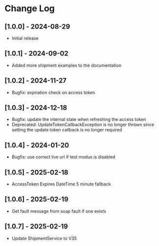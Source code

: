 # Change Log

## [1.0.0] - 2024-08-29

- Initial release

## [1.0.1] - 2024-09-02

- Added more shipment examples to the documentation

## [1.0.2] - 2024-11-27

- Bugfix: expiration check on access token

## [1.0.3] - 2024-12-18

- Bugfix: update the internal state when refreshing the access token
- Deprecated: UpdateTokenCallbackException is no longer thrown since setting the update token callback is no longer required

## [1.0.4] - 2024-01-20

- Bugfix: use correct live url if test modus is disabled

## [1.0.5] - 2025-02-18

- AccessToken Expires DateTime 5 minute fallback

## [1.0.6] - 2025-02-19

- Get fault message from soap fault if one exists

## [1.0.7] - 2025-02-19

- Update ShipmentService to V35

